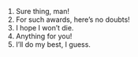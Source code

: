 1. Sure thing, man!
2. For such awards, here’s no doubts!
3. I hope I won’t die.
4. Anything for you!
5. I’ll do my best, I guess.
